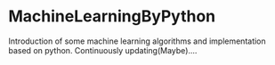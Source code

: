 # MachineLearningByPython
Introduction of some machine learning algorithms and implementation based on python. Continuously updating(Maybe)....
